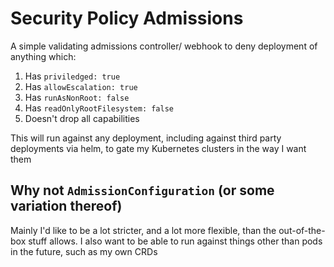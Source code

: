 # Security Policy Admissions

A simple validating admissions controller/ webhook to deny deployment of anything which:

1. Has `priviledged: true`
2. Has `allowEscalation: true`
3. Has `runAsNonRoot: false`
4. Has `readOnlyRootFilesystem: false`
5. Doesn't drop all capabilities

This will run against any deployment, including against third party deployments via helm, to gate my Kubernetes clusters in the way I want them

## Why not `AdmissionConfiguration` (or some variation thereof)

Mainly I'd like to be a lot stricter, and a lot more flexible, than the out-of-the-box stuff allows. I also want to be able to run against things other than pods in the future, such as my own CRDs
